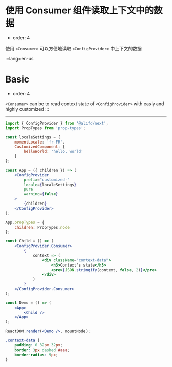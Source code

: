 # 使用 Consumer 组件读取上下文中的数据

- order: 4

使用 `<Consumer>` 可以方便地读取 `<ConfigProvider>` 中上下文的数据

:::lang=en-us
# Basic

- order: 4

`<Consumer>` can be to read context state of `<ConfigProvider>` with easly and highly customized
:::

---

````jsx
import { ConfigProvider } from '@alifd/next';
import PropTypes from 'prop-types';

const localeSettings = {
    momentLocale: 'fr-FR',
    CustomizedComponent: {
        helloWorld: 'hello, world'
    }
};

const App = ({ children }) => (
    <ConfigProvider
        prefix="customized-"
        locale={localeSettings}
        pure
        warning={false}
    >
        {children}
    </ConfigProvider>
);

App.propTypes = {
    children: PropTypes.node
};

const Child = () => (
    <ConfigProvider.Consumer>
        {
            context => (
                <div className="context-data">
                    <h3>Context's state</h3>
                    <pre>{JSON.stringify(context, false, 2)}</pre>
                </div>
            )
        }
    </ConfigProvider.Consumer>
);

const Demo = () => (
    <App>
        <Child />
    </App>
);

ReactDOM.render(<Demo />, mountNode);
````

````css
.context-data {
    padding: 0 32px 32px;
    border: 3px dashed #aaa;
    border-radius: 9px;
}
````
